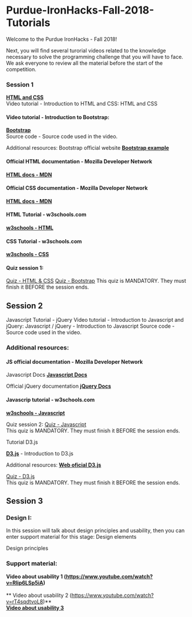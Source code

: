 # Purdue-IronHacks-Fall-2018-Tutorials
Welcome to the Purdue IronHacks - Fall 2018! 

Next, you will find several turorial videos related to the knowledge necessary to solve the programming challenge that you will have to face. We ask everyone to review all the material before the start of the competition.

### Session 1


**[HTML and CSS](https://youtu.be/o74YX3koXPY)**<br>
Video tutorial - Introduction to HTML and CSS:
HTML and CSS 

#### Video tutorial - Introduction to Bootstrap:
**[Bootstrap](https://youtu.be/IdUHGzKSoBI)**<br>
Source code - Source code used in the video.

Additional resources:
Bootstrap official website
**[Bootstrap example](https://github.com/RCODI/polarbear_webpage/tree/master)**

#### Official HTML documentation - Mozilla Developer Network
**[HTML docs - MDN](https://developer.mozilla.org/en-US/docs/Web/HTML)**<br>

#### Official CSS documentation - Mozilla Developer Network
**[HTML docs - MDN](https://developer.mozilla.org/en-US/docs/Web/CSS)**<br>

#### HTML Tutorial - w3schools.com
**[w3schools - HTML](http://www.w3schools.com/html/)**<br>

#### CSS Tutorial - w3schools.com
**[w3schools - CSS](http://www.w3schools.com/css/)**<br>

#### Quiz session 1:
[Quiz - HTML & CSS](https://purdue.ca1.qualtrics.com/jfe/form/SV_9TFhfYc9kQx8e6V)
[Quiz - Bootstrap](https://purdue.ca1.qualtrics.com/jfe/form/SV_8kLEGnWYncFp4Q5)
This quiz is MANDATORY. They must finish it BEFORE the session ends.

## Session 2

Javascript Tutorial - jQuery
Video tutorial - Introduction to Javascript and jQuery:
Javascript / jQuery - Introduction to Javascript
Source code - Source code used in the video.

### Additional resources:
#### JS official documentation - Mozilla Developer Network<br>
Javascript Docs
**[Javascript Docs](https://developer.mozilla.org/en-US/docs/Web/JavaScript)**<br>

Official jQuery documentation
**[jQuery Docs](https://api.jquery.com/)**<br>

#### Javascrip tutorial - w3schools.com
**[w3schools - Javascript](http://www.w3schools.com/js/)**<br>

Quiz session 2:
[Quiz - Javascript](https://purdue.ca1.qualtrics.com/jfe/form/SV_d6vKYC5adH5eRO5)  
This quiz is MANDATORY. They must finish it BEFORE the session ends.

Tutorial D3.js

**[D3.js](https://youtu.be/0_ZAc1pkaY8)** - Introduction to D3.js<br>

Additional resources:
**[Web oficial D3.js](https://d3js.org/)**<br>

[Quiz - D3.js](https://purdue.ca1.qualtrics.com/jfe/form/SV_3LfNqeEOUE1qRHT)   
This quiz is MANDATORY. They must finish it BEFORE the session ends.

## Session 3

### Design I:
In this session will talk about design principles and usability, then you can enter support material for this stage: Design elements 

Design principles

### Support material:
**Video about usability 1  (https://www.youtube.com/watch?v=Rlip6LSp5iA)**<br><br>
** Video about usability 2 (https://www.youtube.com/watch?v=rT4sqdtvoL8)**<br>
**[Video about usability 3](https://www.youtube.com/watch?v=PcS8dRvDNjI&t=175s)**<br>
